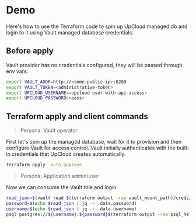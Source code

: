 # Demo
Here's how to use the Terraform code to spin up UpCloud managed db and login to it using Vault managed database credentials.

## Before apply
Vault provider has no credentials configured, they will be passed through env vars:
```bash
export VAULT_ADDR=http://<some-public-ip>:8200
export VAULT_TOKEN=<administrative-token>
export UPCLOUD_USERNAME=<upcloud-user-with-api-access>
export UPCLOUD_PASSWORD=<pass>
```
## Terraform apply and client commands

>Persona: Vault operator

First let's spin up the managed database, wait for it to provision and then configure Vault for access control. Vault initially authenticates with the built-in credentials that UpCloud creates automatically.
```bash
terraform apply -auto-approve
```

>Persona: Application admin/user

Now we can consume the Vault role and login:
```bash
read_json=$(vault read $(terraform output -raw vault_mount_path)/creds/admin-role -format=json)
password=$(echo $read_json | jq -r .data.password)
username=$(echo $read_json | jq -r .data.username)
psql postgres://${username}:${password}$(terraform output -raw psql_helper_uri)
```
